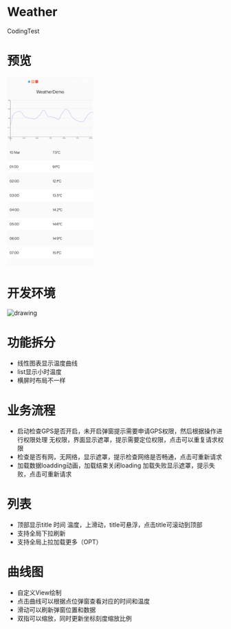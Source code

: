 # Weather
CodingTest

# 预览
<img src="https://github.com/fairytale110/Weather/blob/main/apk/Screenshot_20250310_101220.png?raw=true" alt="drawing" width="200"/>

# 开发环境

<img src="https://github.com/user-attachments/assets/85e6a968-836e-4cd2-8984-013ae18b04f1" alt="drawing" width="200"/>

# 功能拆分
- 线性图表显示温度曲线
- list显示小时温度
- 横屏时布局不一样

# 业务流程
- 启动检查GPS是否开启，未开启弹窗提示需要申请GPS权限，然后根据操作进行权限处理
无权限，界面显示遮罩，提示需要定位权限，点击可以重复请求权限
- 检查是否有网，无网络，显示遮罩，提示检查网络是否畅通，点击可重新请求
- 加载数据loadding动画，加载结束关闭loading
加载失败显示遮罩，提示失败，点击可重新请求

# 列表
- 顶部显示title 时间  温度，上滑动，title可悬浮，点击title可滚动到顶部
- 支持全局下拉刷新
- 支持全局上拉加载更多（OPT）

# 曲线图
- 自定义View绘制
- 点击曲线可以根据点位弹窗查看对应的时间和温度
- 滑动可以刷新弹窗位置和数据
- 双指可以缩放，同时更新坐标刻度缩放比例
